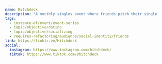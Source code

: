 ```yaml
---
name: Hitchdeck
description: "A monthly singles event where friends pitch their single friends to a room full of strangers using slide deck presentations. A peer-reviewed, LGBTQ2+ friendly alternative to speed dating, held at various Toronto venues. Free to attend with up to 12 pitch spots per night for mid 20's to early 30's crowd."
tags:
  - instance-of/event/event-series
  - topic/objective/dating
  - topic/objective/socializing
  - requires-refactoring/audience/social-identity/friends
link: https://linktr.ee/Hitchdeck
social:
  instagram: https://www.instagram.com/hitchdeck/
  tiktok: https://www.tiktok.com/@hitchdeck
---
```

